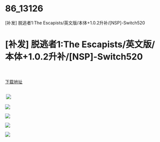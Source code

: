 # 86_13126
[补发] 脱逃者1:The Escapists/英文版/本体+1.0.2升补/[NSP]-Switch520
# [补发] 脱逃者1:The Escapists/英文版/本体+1.0.2升补/[NSP]-Switch520
 <br/></br>
[下载地址](https://www.switch520.cc/article/13126 "下载地址")
<br/></br>

<p><strong>&nbsp;<img src="https://www.switch520.cc/muke_img/upload_art_editor_20210430-1_c1b289de2ac904ad3d0d9aa096dcf542.jpg"> </strong></p>
<p><strong><img src="https://www.switch520.cc/muke_img/upload_art_editor_20210430-1_a32ab41d6b473d5ebac4ffdba9904875.jpg"></strong></p>
<p><strong><img src="https://www.switch520.cc/muke_img/upload_art_editor_20210430-1_430eff7a962537ae72fdbafafe5dd370.jpg"></strong></p>
<p><strong><img src="https://www.switch520.cc/muke_img/upload_art_editor_20210430-1_5c4dcdbba0c2e2c97f747da21f9bf304.jpg"></strong></p>
<p><strong><img src="https://www.switch520.cc/muke_img/upload_art_editor_20210430-1_622e9aeffa6ba05c645afbc7fef42cff.jpg"></strong></p>
<p><strong>&nbsp;</strong></p>
